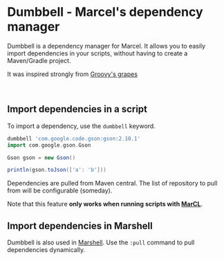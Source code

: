 # Dumbbell - Marcel's dependency manager


Dumbbell is a dependency manager for Marcel. It allows you to easily import dependencies in your scripts,
without having to create a Maven/Gradle project.

It was inspired strongly from [Groovy's grapes](https://groovy-lang.org/grape.html)

<br/>

## Import dependencies in a script

To import a dependency, use the `dumbbell` keyword.

```groovy
dumbbell 'com.google.code.gson:gson:2.10.1'
import com.google.gson.Gson

Gson gson = new Gson()

println(gson.toJson(['a': 'b']))
```

Dependencies are pulled from Maven central. The list of repository to pull from will be configurable (someday).


Note that this feature **only works when running scripts with [MarCL](./marcl.md)**.

## Import dependencies in Marshell
Dumbbell is also used in [Marshell](./marshell.md). Use the `:pull` command to pull 
dependencies dynamically.


